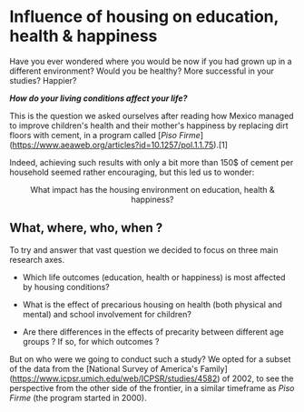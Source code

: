 # Influence of housing on education, health & happiness

Have you ever wondered where you would be now if you had grown up in a different environment? Would you be healthy? More successful in your studies? Happier?

__*How do your living conditions affect your life?*__

This is the question we asked ourselves after reading how Mexico managed to improve children's health and their mother's happiness by replacing dirt floors with cement, in a program called [_Piso Firme_] (https://www.aeaweb.org/articles?id=10.1257/pol.1.1.75).[1]

Indeed, achieving such results with only a bit more than 150$ of cement per household seemed rather encouraging, but this led us to wonder:

<div align="center">What impact has the housing environment on education, health & happiness?</div>

## What, where, who, when ?

To try and answer that vast question we decided to focus on three main research axes.

* Which life outcomes (education, health or happiness) is most affected by housing conditions?

* What is the effect of precarious housing on health (both physical and mental) and school involvement for children?

* Are there differences in the effects of precarity between different age groups ? If so, for which outcomes ?

But on who were we going to conduct such a study? We opted for a subset of the data from the [National Survey of America's Family] (https://www.icpsr.umich.edu/web/ICPSR/studies/4582) of 2002, to see the perspective from the other side of the frontier, in a similar timeframe as _Piso Firme_ (the program started in 2000).

